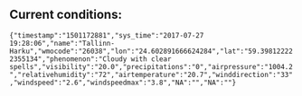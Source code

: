 ## Current conditions: 
 ``` {"timestamp":"1501172881","sys_time":"2017-07-27 19:28:06","name":"Tallinn-Harku","wmocode":"26038","lon":"24.602891666624284","lat":"59.398122222355134","phenomenon":"Cloudy with clear spells","visibility":"20.0","precipitations":"0","airpressure":"1004.2","relativehumidity":"72","airtemperature":"20.7","winddirection":"33","windspeed":"2.6","windspeedmax":"3.8","NA":"","NA":""} ```
